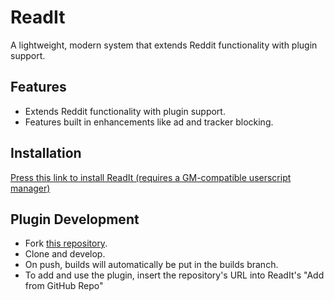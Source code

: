 # ReadIt

A lightweight, modern system that extends Reddit functionality with plugin support.

## Features

- Extends Reddit functionality with plugin support.
- Features built in enhancements like ad and tracker blocking.

## Installation

[Press this link to install ReadIt (requires a GM-compatible userscript manager)](https://raw.githubusercontent.com/readit-mod/builds/refs/heads/main/readit.user.js)

## Plugin Development

- Fork [this repository](https://github.com/readit-mod/readit-plugin).
- Clone and develop.
- On push, builds will automatically be put in the builds branch.
- To add and use the plugin, insert the repository's URL into ReadIt's "Add from GitHub Repo"

